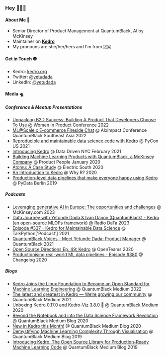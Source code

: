 ### Hey 👩🏾‍🚀

#### About Me 🚀

- Senior Director of Product Management at QuantumBlack, AI by McKinsey
- Maintainer on [**Kedro**](https://kedro.org/)
- My pronouns are she/her/hers and I'm from 🇿🇦

#### Get in Touch 👽
- Kedro: [kedro.org](https://kedro.org/)
- Twitter: [@yetudada](https://twitter.com/yetudada)
- LinkedIn: [@yetudada](https://www.linkedin.com/in/yetudada/)

#### Media 🛸
##### Conference & Meetup Presentations
  - [Unpacking B2D Success: Building A Product That Developers Choose To Use](https://www.youtube.com/watch?v=oiCHf2X1GyY) @ Women In Product Conference 2022
  - [ML@Scale x E-commerce Fireside Chat](https://youtu.be/u__S3m9uaGI) @ AIxImpact Conference QuantumBlack Southeast Asia 2022
  - [Reproducible and maintainable data science code with Kedro](https://youtu.be/JLTYNPoK7nw) @ PyCon US 2021
  - [Introducing Kedro](https://youtu.be/x1Z5YHFn71E) @ Data Driven NYC February 2021
  - [Building Machine Learning Products with QuantumBlack, a McKinsey Company](https://youtu.be/1QtDj-9fUu0) @ Product People January 2020
  - [Atomu: A Case Study](https://youtu.be/FwsaPd95UwU) @ Electric South 2020
  - [An Introduction to Kedro](https://www.youtube.com/watch?v=BksxHxc1WtU&ab_channel=WhyR%3FFoundation) @ Why R? 2020
  - [Production-level data pipelines that make everyone happy using Kedro](https://youtu.be/OFObles2CJs) @ PyData Berlin 2019
  
##### Podcasts
  - [Leveraging generative AI in Europe: The opportunities and challenges](https://www.mckinsey.com/Videos/video?vid=6338398301112&plyrid=IzQolWCsY) @ McKinsey.com 2023
  - [Data Journey with Yetunde Dada & Ivan Danov (QuantumBlack) - Kedro (an open-source MLOPs framework)](https://urldefense.com/v3/__https://open.spotify.com/episode/2fVKWEI5JG64cGesvjBcxy?si=0d71cb6abeec4cac__;!!EIXh2HjOrYMV!acIdIZnFl4-1GoG8JWUOY3Hsspy-G7BZqKE2ZmooyBbKhnZd8tKeidCft8LQp8R-YS0pyrrxYPX-8hNq_yN_vkk$) @ Radio DaTa 2023
  - [Episode #337 - Kedro for Maintainable Data Science](https://talkpython.fm/episodes/show/337/kedro-for-maintainable-data-science) @ TalkPython['Podcast'] 2021
  - [QuantumBlack Voices - Meet Yetunde Dada: Product Manage‪r‬](https://podcasts.apple.com/us/podcast/quantumblack-voices/id1554555998?at=11lo6V) @ QuantumBlack 2021
  - [Open Source Directions Ep. 49: Kedro](https://www.youtube.com/watch?v=USiedaclFzk&ab_channel=OpenTeams) @ OpenTeams 2020
  - [Productionising real-world ML data pipelines - Episode #380](https://changelog.com/podcast/380) @ Changelog 2020
  
##### Blogs
  - [Kedro Joins the Linux Foundation to Become an Open Standard for Machine Learning Engineering](https://medium.com/quantumblack/kedro-joins-the-linux-foundation-to-become-an-open-standard-for-machine-learning-engineering-b0061152ff73) @ QuantumBlack Medium 2022
  - [The latest and greatest in Kedro — We’re growing our community](https://medium.com/quantumblack/the-latest-and-greatest-in-kedro-were-growing-our-community-c868825b0cb4) @ QuantumBlack Medium 2021
  - [Unboxing Kedro 0.17.0 and Kedro-Viz 3.8.0 🎁](https://medium.com/quantumblack/unboxing-kedro-0-17-0-and-kedro-viz-3-8-0-dfdbdb024289) @ QuantumBlack Medium 2020
  - [Beyond the Notebook and into the Data Science Framework Revolution](https://medium.com/quantumblack/beyond-the-notebook-and-into-the-data-science-framework-revolution-a7fd364ab9c4) @ QuantumBlack Medium Blog 2020
  - [New in Kedro this Month!](https://medium.com/quantumblack/new-in-kedro-this-month-991a1fb50cb4) @ QuantumBlack Medium Blog 2020
  - [Demystifying Machine Learning Complexity Through Visualisation](https://medium.com/quantumblack/demystifying-machine-learning-complexity-through-visualisation-11a9d73db3c5) @ QuantumBlack Medium Blog 2019
  - [Introducing Kedro: The Open Source Library for Production-Ready Machine Learning Code](https://medium.com/quantumblack/introducing-kedro-the-open-source-library-for-production-ready-machine-learning-code-d1c6d26ce2cf) @ QuantumBlack Medium Blog 2019
